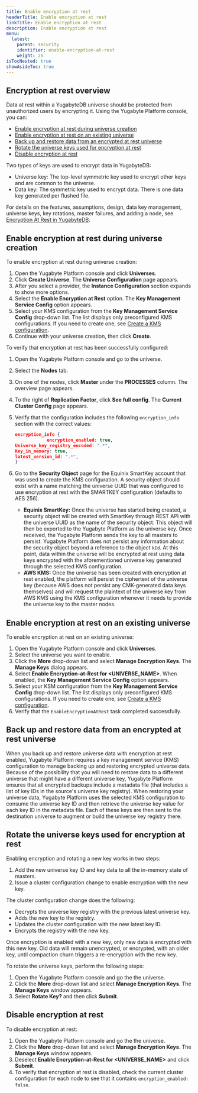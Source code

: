 ```yaml
---
title: Enable encryption at rest
headerTitle: Enable encryption at rest
linkTitle: Enable encryption at rest
description: Enable encryption at rest
menu:
  latest:
    parent: security
    identifier: enable-encryption-at-rest
    weight: 25
isTocNested: true
showAsideToc: true
---
```


## Encryption at rest overview

Data at rest within a YugabyteDB universe should be protected from unauthorized users by encrypting it. Using the Yugabyte Platform console, you can:

 <!-- no toc -->

- [Enable encryption at rest during universe creation](#enable-encryption-at-rest-during-universe-creation)
- [Enable encryption at rest on an existing universe](#enable-encryption-at-rest-on-an-existing-universe)
- [Back up and restore data from an encrypted at rest universe](#back-up-and-restore-data-from-an-encrypted-at-rest-universe)
- [Rotate the universe keys used for encryption at rest](#rotate-the-universe-keys-used-for-encryption-at-rest)
- [Disable encryption at rest](#disable-encryption-at-rest)

Two types of keys are used to encrypt data in YugabyteDB:

- Universe key: The top-level symmetric key used to encrypt other keys and are common to the universe.
- Data key: The symmetric key used to encrypt data. There is one data key generated per flushed file.

For details on the features, assumptions, design, data key management, universe keys, key rotations, master failures, and adding a node, see [Encryption At Rest in YugabyteDB](https://github.com/yugabyte/yugabyte-db/blob/master/architecture/design/docdb-encryption-at-rest.md).

## Enable encryption at rest during universe creation

To enable encryption at rest during universe creation:

1. Open the Yugabyte Platform console and click **Universes**.
2. Click **Create Universe**. The **Universe Configuration** page appears.
3. After you select a provider, the **Instance Configuration** section expands to show more options.
4. Select the **Enable Encryption at Rest** option. The **Key Management Service Config** option appears.
5. Select your KMS configuration from the **Key Management Service Config** drop-down list. The list displays only preconfigured KMS configurations. If you need to create one, see [Create a KMS configuration](../create-kms-config).
6. Continue with your universe creation, then click **Create**.

To verify that encryption at rest has been successfully configured:

1. Open the Yugabyte Platform console and go to the universe.
2. Select the **Nodes** tab.
3. On one of the nodes, click **Master** under the **PROCESSES** column. The overview page appears.
4. To the right of **Replication Factor**, click **See full config**. The **Current Cluster Config** page appears.
5. Verify that the configuration includes the following `encryption_info` section with the correct values:

    ```json
    encryption_info {
      			encryption_enabled: true,
    Universe_key_registry_encoded: ".*",
    Key_in_memory: true,
    latest_version_id: ".*",
    }
    ```

6. Go to the **Security Object** page for the Equinix SmartKey account that was used to create the KMS configuration. A security object should exist with a name matching the universe UUID that was configured to use encryption at rest with the SMARTKEY configuration (defaults to AES 256).

    - **Equinix SmartKey:** Once the universe has started being created, a security object will be created with SmartKey through REST API with the universe UUID as the name of the security object. This object will then be exported to the Yugabyte Platform as the universe key. Once received, the Yugabyte Platform sends the key to all masters to persist. Yugabyte Platform does not persist any information about the security object beyond a reference to the object `kId`. At this point, data within the universe will be encrypted at rest using data keys encrypted with the aforementioned universe key generated through the selected KMS configuration.
    - **AWS KMS:** Once the universe has been created with encryption at rest enabled, the platform will persist the ciphertext of the universe key (because AWS does not persist any CMK-generated data keys themselves) and will request the plaintext of the universe key from AWS KMS using the KMS configuration whenever it needs to provide the universe key to the master nodes.

## Enable encryption at rest on an existing universe

To enable encryption at rest on an existing universe:

1. Open the Yugabyte Platform console and click **Universes**.
2. Select the universe you want to enable.
3. Click the **More** drop-down list and select **Manage Encryption Keys**. The **Manage Keys** dialog appears.
4. Select **Enable Encryption-at-Rest for <UNIVERSE_NAME>**. When enabled, the **Key Management Service Config** option appears.
5. Select your KSM configuration from the **Key Management Service Config** drop-down list. The list displays only preconfigured KMS configurations. If you need to create one, see [Create a KMS configuration](../create-kms-config).
6. Verify that the `EnableEncryptionAtRest` task completed successfully.

## Back up and restore data from an encrypted at rest universe

When you back up and restore universe data with encryption at rest enabled, Yugabyte Platform requires a key management service (KMS) configuration to manage backing up and restoring encrypted universe data. Because of the possibility that you will need to restore data to a different universe that might have a different universe key, Yugabyte Platform ensures that all encrypted backups include a metadata file (that includes a list of key IDs in the source's universe key registry). When restoring your universe data, Yugabyte Platform uses the selected KMS configuration to consume the universe key ID and then retrieve the universe key value for each key ID in the metadata file. Each of these keys are then sent to the destination universe to augment or build the universe key registry there.

## Rotate the universe keys used for encryption at rest

Enabling encryption and rotating a new key works in two steps:

1. Add the new universe key ID and key data to all the in-memory state of masters.
2. Issue a cluster configuration change to enable encryption with the new key.

The cluster configuration change does the following:

- Decrypts the universe key registry with the previous latest universe key.
- Adds the new key to the registry.
- Updates the cluster configuration with the new latest key ID.
- Encrypts the registry with the new key.

Once encryption is enabled with a new key, only new data is encrypted with this new key. Old data will remain unencrypted, or encrypted, with an older key, until compaction churn triggers a
re-encryption with the new key.

To rotate the universe keys, perform the following steps:

1. Open the Yugabyte Platform console and go the the universe.
2. Click the **More** drop-down list and select **Manage Encryption Keys**. The **Manage Keys** window appears.
3. Select **Rotate Key?** and then click **Submit**.

## Disable encryption at rest

To disable encryption at rest:

1. Open the Yugabyte Platform console and go the the universe.
2. Click the **More** drop-down list and select **Manage Encryption Keys**. The **Manage Keys** window appears.
3. Deselect **Enable Encryption-at-Rest for <UNIVERSE_NAME>** and click **Submit**.
4. To verify that encryption at rest is disabled, check the current cluster configuration for each node to see that it contains `encryption_enabled: false`.
